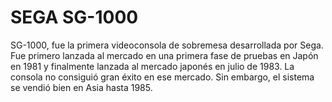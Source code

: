 # SEGA SG-1000

SG-1000, fue la primera videoconsola de sobremesa desarrollada por Sega. Fue primero lanzada al mercado en una primera fase de pruebas en Japón en 1981 y finalmente lanzada al mercado japonés en julio de 1983. La consola no consiguió gran éxito en ese mercado. Sin embargo, el sistema se vendió bien en Asia hasta 1985.
